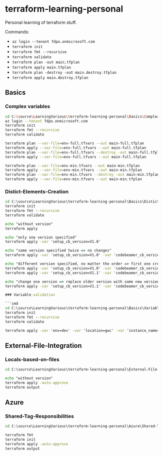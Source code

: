# terraform-learning-personal

Personal learning of terraform stuff.

Commands:

- `az login --tenant fdpo.onmicrosoft.com`
- `terraform init`
- `terraform fmt --recursive`
- `terraform validate`
- `terraform plan -out main.tfplan`
- `terraform apply main.tfplan`
- `terraform plan -destroy -out main.destroy.tfplan`
- `terraform apply main.destroy.tfplan`

## Basics

### Complex variables

```bash
cd C:\source\LearningVarious\terraform-learning-personal\Basics\Complex-variables
az login --tenant fdpo.onmicrosoft.com
terraform init
terraform fmt --recursive
terraform validate

terraform plan --var-file=env-full.tfvars --out main-full.tfplan
terraform apply --var-file=env-full.tfvars --out main-full.tfplan
terraform plan --var-file=env-full.tfvars --destroy -out main-full.tfplan
terraform apply --var-file=env-full.tfvars --out main-full.tfplan

terraform plan --var-file=env-min.tfvars --out main-min.tfplan
terraform apply --var-file=env-min.tfvars --out main-min.tfplan
terraform plan --var-file=env-min.tfvars --destroy -out main-min.tfplan
terraform apply --var-file=env-min.tfvars --out main-min.tfplan
```

### Distict-Elements-Creation

```cmd
cd C:\source\LearningVarious\terraform-learning-personal\Basics\Distict-Elements-Creation
terraform init
terraform fmt --recursive
terraform validate

echo "without version"
terraform apply

echo "only one version specified"
terraform apply -var 'setup_cb_version=V1.0'

echo "same version specified twice => no changes"
terraform apply -var 'setup_cb_version=V1.0' -var 'codebeamer_cb_version=V1.0'

echo "different version specified, no matter the order => first one creates a new file, second one results in no changes"
terraform apply -var 'setup_cb_version=V1.0' -var 'codebeamer_cb_version=V1.1'
terraform apply -var 'setup_cb_version=V1.1' -var 'codebeamer_cb_version=V1.0'

echo "change one version => replace older version with some new version"
terraform apply -var 'setup_cb_version=V1.1' -var 'codebeamer_cb_version=V1.2'

### Variable-validation

```cmd
cd C:\source\LearningVarious\terraform-learning-personal\Basics\Variable-Validation
terraform init
terraform fmt --recursive
terraform validate

terraform apply -var 'env=dev' -var 'location=gwc' -var 'instance_name=setup'
```

## External-File-Integration

### Locals-based-on-files

```cmd
cd C:\source\LearningVarious\terraform-learning-personal\External-File-Integration\Locals-based-on-files

echo "without version"
terraform apply -auto-approve
terraform output
```

## Azure

### Shared-Tag-Responsibilities

```cmd
cd C:\source\LearningVarious\terraform-learning-personal\Azure\Shared-Tag-Resposibilities

terraform fmt
terraform init
terraform apply -auto-approve
terraform output
```
